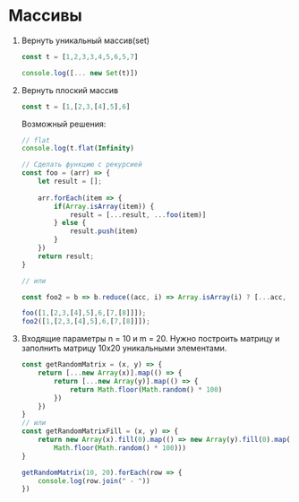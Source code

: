 # Массивы

1. Вернуть уникальный массив(set)
    ```js
    const t = [1,2,3,3,4,5,6,5,7]
    
    console.log([... new Set(t)])
    ```
   
2. Вернуть плоский массив
    ```js
    const t = [1,[2,3,[4],5],6]
    ```
    Возможный решения:
    ```js
    // flat 
    console.log(t.flat(Infinity)
    ```
    ```js
    // Сделать функцию с рекурсией
    const foo = (arr) => {
        let result = [];
        
        arr.forEach(item => {
            if(Array.isArray(item)) {
                result = [...result, ...foo(item)]
            } else {
                result.push(item)
            }
        })
        return result;
    }
   
   // или
   
   const foo2 = b => b.reduce((acc, i) => Array.isArray(i) ? [...acc, ...foo2(i)] : [...acc, i], []);
    
    foo([1,[2,3,[4],5],6,[7,[8]]]);
    foo2([1,[2,3,[4],5],6,[7,[8]]]);
    ```
   
3. Входящие параметры n = 10 и m = 20. Нужно построить матрицу и заполнить матрицу 10x20 уникальными элементами.
    ```js
    const getRandomMatrix = (x, y) => {
        return [...new Array(x)].map(() => {
            return [...new Array(y)].map(() => {
                return Math.floor(Math.random() * 100)
            })
        })
    }
    // или
    const getRandomMatrixFill = (x, y) => {
        return new Array(x).fill(0).map(() => new Array(y).fill(0).map(() => 
            Math.floor(Math.random() * 100)))
    }
    
    getRandomMatrix(10, 20).forEach(row => {
        console.log(row.join(" - "))
    })
    ```
